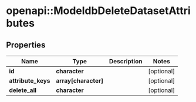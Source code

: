 # openapi::ModeldbDeleteDatasetAttributes


## Properties
Name | Type | Description | Notes
------------ | ------------- | ------------- | -------------
**id** | **character** |  | [optional] 
**attribute_keys** | **array[character]** |  | [optional] 
**delete_all** | **character** |  | [optional] 


